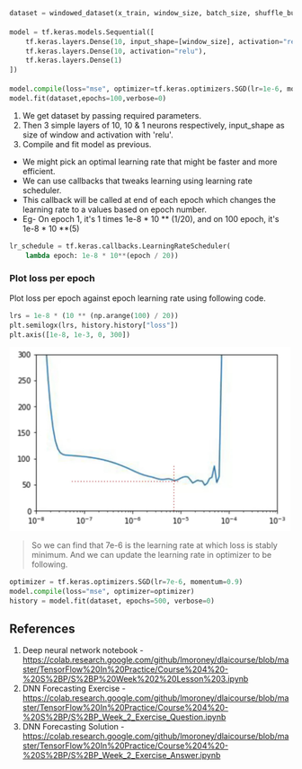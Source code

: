 
```python
dataset = windowed_dataset(x_train, window_size, batch_size, shuffle_buffer_size)

model = tf.keras.models.Sequential([
    tf.keras.layers.Dense(10, input_shape=[window_size], activation="relu"), 
    tf.keras.layers.Dense(10, activation="relu"), 
    tf.keras.layers.Dense(1)
])

model.compile(loss="mse", optimizer=tf.keras.optimizers.SGD(lr=1e-6, momentum=0.9))
model.fit(dataset,epochs=100,verbose=0)

```
1. We get dataset by passing required parameters.
2. Then 3 simple layers of 10, 10 & 1 neurons respectively, input_shape as size of window and activation with 'relu'.
3. Compile and fit model as previous.

- We might pick an optimal learning rate that might be faster and more efficient.
- We can use callbacks that tweaks learning using learning rate scheduler.
- This callback will be called at end of each epoch which changes the learning rate to a values based on epoch number.
- Eg- On epoch 1, it's 1 times 1e-8 * 10 ** (1/20), and on 100 epoch, it's 1e-8 * 10 **(5)
```python
lr_schedule = tf.keras.callbacks.LearningRateScheduler(
    lambda epoch: 1e-8 * 10**(epoch / 20))
```

### Plot loss per epoch
Plot loss per epoch against epoch learning rate using following code.
```python
lrs = 1e-8 * (10 ** (np.arange(100) / 20))
plt.semilogx(lrs, history.history["loss"])
plt.axis([1e-8, 1e-3, 0, 300])
```
  <img src="images/Loss%20per%20epoch.jpg" width="500">

> So we can find that 7e-6 is the learning rate at which loss is stably minimum. And we can update the learning rate in optimizer to be following.
```python
optimizer = tf.keras.optimizers.SGD(lr=7e-6, momentum=0.9)
model.compile(loss="mse", optimizer=optimizer)
history = model.fit(dataset, epochs=500, verbose=0)
```

## References
1. Deep neural network notebook - https://colab.research.google.com/github/lmoroney/dlaicourse/blob/master/TensorFlow%20In%20Practice/Course%204%20-%20S%2BP/S%2BP%20Week%202%20Lesson%203.ipynb
2. DNN Forecasting Exercise - https://colab.research.google.com/github/lmoroney/dlaicourse/blob/master/TensorFlow%20In%20Practice/Course%204%20-%20S%2BP/S%2BP_Week_2_Exercise_Question.ipynb
3. DNN Forecasting Solution - https://colab.research.google.com/github/lmoroney/dlaicourse/blob/master/TensorFlow%20In%20Practice/Course%204%20-%20S%2BP/S%2BP_Week_2_Exercise_Answer.ipynb